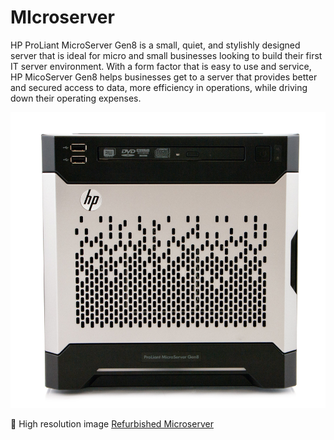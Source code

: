 
# MIcroserver



HP ProLiant MicroServer Gen8 is a small, quiet, and stylishly designed server that is ideal for micro and small businesses looking to build
their first IT server environment. With a form factor that is easy to use and service, HP MicoServer Gen8 helps businesses get to a server
that provides better and secured access to data, more efficiency in operations, while driving down their operating expenses.


 ![Refurbished Microserver](./../images/microserver.png)

:pencil: High resolution image [Refurbished Microserver](https://raw.githubusercontent.com/quantiota/AI-Agent-Farm/master/doc/it-admin/hardware/images/microserver.png)
